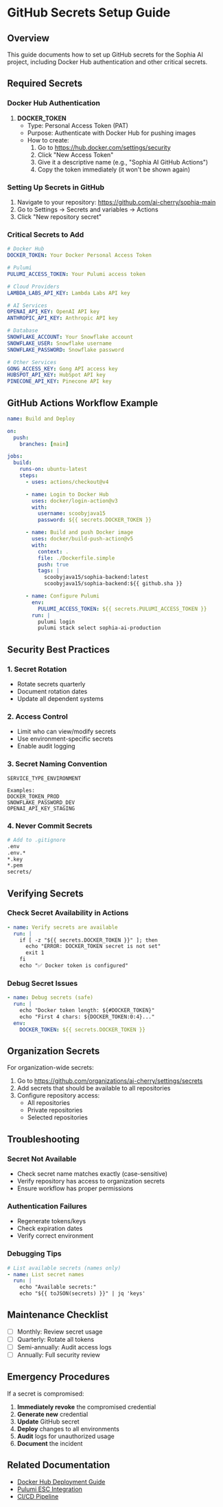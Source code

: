 # GitHub Secrets Setup Guide

## Overview

This guide documents how to set up GitHub secrets for the Sophia AI project, including Docker Hub authentication and other critical secrets.

## Required Secrets

### Docker Hub Authentication

1. **DOCKER_TOKEN**
   - Type: Personal Access Token (PAT)
   - Purpose: Authenticate with Docker Hub for pushing images
   - How to create:
     1. Go to https://hub.docker.com/settings/security
     2. Click "New Access Token"
     3. Give it a descriptive name (e.g., "Sophia AI GitHub Actions")
     4. Copy the token immediately (it won't be shown again)

### Setting Up Secrets in GitHub

1. Navigate to your repository: https://github.com/ai-cherry/sophia-main
2. Go to Settings → Secrets and variables → Actions
3. Click "New repository secret"

### Critical Secrets to Add

```yaml
# Docker Hub
DOCKER_TOKEN: Your Docker Personal Access Token

# Pulumi
PULUMI_ACCESS_TOKEN: Your Pulumi access token

# Cloud Providers
LAMBDA_LABS_API_KEY: Lambda Labs API key

# AI Services
OPENAI_API_KEY: OpenAI API key
ANTHROPIC_API_KEY: Anthropic API key

# Database
SNOWFLAKE_ACCOUNT: Your Snowflake account
SNOWFLAKE_USER: Snowflake username
SNOWFLAKE_PASSWORD: Snowflake password

# Other Services
GONG_ACCESS_KEY: Gong API access key
HUBSPOT_API_KEY: HubSpot API key
PINECONE_API_KEY: Pinecone API key
```

## GitHub Actions Workflow Example

```yaml
name: Build and Deploy

on:
  push:
    branches: [main]

jobs:
  build:
    runs-on: ubuntu-latest
    steps:
      - uses: actions/checkout@v4

      - name: Login to Docker Hub
        uses: docker/login-action@v3
        with:
          username: scoobyjava15
          password: ${{ secrets.DOCKER_TOKEN }}

      - name: Build and push Docker image
        uses: docker/build-push-action@v5
        with:
          context: .
          file: ./Dockerfile.simple
          push: true
          tags: |
            scoobyjava15/sophia-backend:latest
            scoobyjava15/sophia-backend:${{ github.sha }}

      - name: Configure Pulumi
        env:
          PULUMI_ACCESS_TOKEN: ${{ secrets.PULUMI_ACCESS_TOKEN }}
        run: |
          pulumi login
          pulumi stack select sophia-ai-production
```

## Security Best Practices

### 1. Secret Rotation
- Rotate secrets quarterly
- Document rotation dates
- Update all dependent systems

### 2. Access Control
- Limit who can view/modify secrets
- Use environment-specific secrets
- Enable audit logging

### 3. Secret Naming Convention
```
SERVICE_TYPE_ENVIRONMENT

Examples:
DOCKER_TOKEN_PROD
SNOWFLAKE_PASSWORD_DEV
OPENAI_API_KEY_STAGING
```

### 4. Never Commit Secrets
```bash
# Add to .gitignore
.env
.env.*
*.key
*.pem
secrets/
```

## Verifying Secrets

### Check Secret Availability in Actions

```yaml
- name: Verify secrets are available
  run: |
    if [ -z "${{ secrets.DOCKER_TOKEN }}" ]; then
      echo "ERROR: DOCKER_TOKEN secret is not set"
      exit 1
    fi
    echo "✅ Docker token is configured"
```

### Debug Secret Issues

```yaml
- name: Debug secrets (safe)
  run: |
    echo "Docker token length: ${#DOCKER_TOKEN}"
    echo "First 4 chars: ${DOCKER_TOKEN:0:4}..."
  env:
    DOCKER_TOKEN: ${{ secrets.DOCKER_TOKEN }}
```

## Organization Secrets

For organization-wide secrets:

1. Go to https://github.com/organizations/ai-cherry/settings/secrets
2. Add secrets that should be available to all repositories
3. Configure repository access:
   - All repositories
   - Private repositories
   - Selected repositories

## Troubleshooting

### Secret Not Available
- Check secret name matches exactly (case-sensitive)
- Verify repository has access to organization secrets
- Ensure workflow has proper permissions

### Authentication Failures
- Regenerate tokens/keys
- Check expiration dates
- Verify correct environment

### Debugging Tips
```yaml
# List available secrets (names only)
- name: List secret names
  run: |
    echo "Available secrets:"
    echo "${{ toJSON(secrets) }}" | jq 'keys'
```

## Maintenance Checklist

- [ ] Monthly: Review secret usage
- [ ] Quarterly: Rotate all tokens
- [ ] Semi-annually: Audit access logs
- [ ] Annually: Full security review

## Emergency Procedures

If a secret is compromised:

1. **Immediately revoke** the compromised credential
2. **Generate new** credential
3. **Update** GitHub secret
4. **Deploy** changes to all environments
5. **Audit** logs for unauthorized usage
6. **Document** the incident

## Related Documentation

- [Docker Hub Deployment Guide](./DOCKER_HUB_DEPLOYMENT.md)
- [Pulumi ESC Integration](./PULUMI_ESC_INTEGRATION.md)
- [CI/CD Pipeline](./CI_CD_PIPELINE.md)
